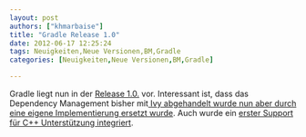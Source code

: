 ```yaml
---
layout: post
authors: ["khmarbaise"]
title: "Gradle Release 1.0"
date: 2012-06-17 12:25:24
tags: Neuigkeiten,Neue Versionen,BM,Gradle
categories: [Neuigkeiten,Neue Versionen,BM,Gradle]

---
```

Gradle liegt nun in der <a href="http://gradle.org/docs/current/release-notes"  title="http://gradle.org/docs/current/release-notes">Release 1.0.</a> vor. Interessant ist, dass das Dependency Management bisher mit<a href="http://gradle.org/docs/current/release-notes#powerful-dependency-management"  title="Dependency Management"> Ivy abgehandelt wurde nun aber durch eine eigene Implementierung ersetzt wurde</a>. Auch wurde ein <a href="http://gradle.org/docs/current/release-notes#c++-support"  title="C++ Support">erster Support für C++ Unterstützung integriert</a>.
